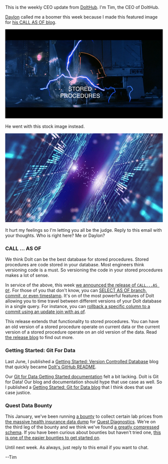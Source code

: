 This is the weekly CEO update from [DoltHub](https://www.dolthub.com/). I'm Tim, the CEO of DoltHub. 

[Daylon](https://www.dolthub.com/team#daylon) called me a boomer this week because I made this featured image for [his CALL AS OF blog](https://www.dolthub.com/blog/2023-01-18-unlocking-time-travel/).

[![Time travel on stored procedures](../images/time-travel.png)](https://www.dolthub.com/blog/2023-01-18-unlocking-time-travel/)

He went with this stock image instead.

[![Time travel on stored procedures](../images/cooldata.png)](https://www.dolthub.com/blog/2023-01-18-unlocking-time-travel/)

It hurt my feelings so I'm letting you all be the judge. Reply to this email with your thoughts. Who is right here? Me or Daylon?

### CALL ... AS OF

We think Dolt can be the best database for stored procedures. Stored procedures are code stored in your database. Most engineers think versioning code is a must. So versioning the code in your stored procedures makes a lot of sense. 

In service of the above, this week [we announced the release of `CALL...AS OF`](https://www.dolthub.com/blog/2023-01-18-unlocking-time-travel/). For those of you that don't know, you can [SELECT AS OF branch, commit, or even timestamp](https://docs.dolthub.com/sql-reference/version-control/querying-history#querying-past-snapshots-with-as-of). It's on of the most powerful features of Dolt allowing you to time travel between different versions of your Dolt database in a single query. For instance, you can [rollback a specific column to a commit using an update join with as of](https://www.dolthub.com/blog/2022-09-23-dolt-rollback-options/#partial-rollback-using-sql).


This release extends that functionality to stored procedures. You can have an old version of a stored procedure operate on current data or the current version of a stored procedure operate on an old version of the data. Read [the release blog](https://www.dolthub.com/blog/2023-01-18-unlocking-time-travel/) to find out more.

### Getting Started: Git For Data

Last June, I published a [Getting Started: Version Controlled Database](https://www.dolthub.com/blog/2022-06-13-version-controllled-database-getting-started/) blog that quickly became [Dolt's GitHub README](https://github.com/dolthub/dolt).

Our [Git for Data Getting Started documentation](https://docs.dolthub.com/introduction/getting-started/git-for-data) felt a bit lacking. Dolt is Git for Data! Our blog and documentation should hype that use case as well. So I published a [Getting Started: Git for Data blog](https://www.dolthub.com//blog/2023-01-19-git-for-data-getting-started/) that I think does that use case justice.

### Quest Data Bounty

This January, we've been running [a bounty](https://www.dolthub.com/repositories/dolthub/quest-small) to collect certain lab prices from [the massive health insurance data dump](https://www.dolthub.com/blog/2022-09-02-a-trillion-prices/) for [Quest Diagnostics](https://www.questdiagnostics.com/). We're on the third leg of the bounty and we think we've found [a greatly compressed schema](https://www.dolthub.com/blog/2023-01-11-mrf-data-deduplication/). If you have been curious about bounties but haven't tried one, [this is one of the easier bounties to get started on](https://www.dolthub.com/repositories/dolthub/quest-small).

Until next week. As always, just reply to this email if you want to chat.

--Tim
